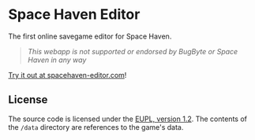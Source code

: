 # Space Haven Editor

The first online savegame editor for Space Haven.

> *This webapp is not supported or endorsed by BugByte or Space Haven in any way*

[Try it out at spacehaven-editor.com](https://spacehaven-editor.com)!
## License

The source code is licensed under the [EUPL, version 1.2](https://opensource.org/licenses/EUPL-1.2).
The contents of the `/data` directory are references to the game's data.
